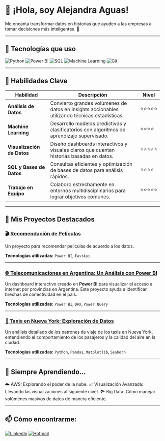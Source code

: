 # 👋 ¡Hola, soy Alejandra Aguas!

Me encanta transformar datos en historias que ayuden a las empresas a tomar decisiones más inteligentes. 🚀

---

## 🔧 Tecnologías que uso

![Python](https://img.shields.io/badge/-Python-3776AB?logo=python&logoColor=white&style=for-the-badge)
![Power BI](https://img.shields.io/badge/-Power%20BI-F2C811?logo=power-bi&logoColor=black&style=for-the-badge)
![SQL](https://img.shields.io/badge/-SQL-4479A1?logo=MySQL&logoColor=white&style=for-the-badge)
![Machine Learning](https://img.shields.io/badge/-Machine%20Learning-007396?logo=scikit-learn&logoColor=white&style=for-the-badge)
![Git](https://img.shields.io/badge/-Git-F05032?logo=git&logoColor=white&style=for-the-badge)

---

## 🧠 Habilidades Clave

| Habilidad                 | Descripción                                                                                   | Nivel  |
| ------------------------- | --------------------------------------------------------------------------------------------- | ------ |
| **Análisis de Datos**      | Convierto grandes volúmenes de datos en insights accionables utilizando técnicas estadísticas. | ⭐⭐⭐⭐⭐ |
| **Machine Learning**       | Desarrollo modelos predictivos y clasificatorios con algoritmos de aprendizaje supervisado.    | ⭐⭐⭐⭐  |
| **Visualización de Datos** | Diseño dashboards interactivos y visuales claros que cuentan historias basadas en datos.      | ⭐⭐⭐⭐⭐ |
| **SQL y Bases de Datos**   | Consultas eficientes y optimización de bases de datos para análisis rápidos.                  | ⭐⭐⭐⭐  |
| **Trabajo en Equipo**      | Colaboro estrechamente en entornos multidisciplinarios para lograr objetivos comunes.          | ⭐⭐⭐⭐⭐ |

---

## 🚀 Mis Proyectos Destacados

### [🎬 Recomendación de Películas](https://github.com/AlejandraAguas/Sistema_de_Recomendacion_Peliculas)
Un proyecto para recomendar peliculas de acuerdo a los datos.

**Tecnologías utilizadas:** `Power BI`, `FastApi`

---

### [🌐 Telecomunicaciones en Argentina: Un Análisis con Power BI](https://github.com/AlejandraAguas/Telecomunicaciones_Enacom)
Un dashboard interactivo creado en **Power BI** para visualizar el acceso a internet por provincias en Argentina. Este proyecto ayuda a identificar brechas de conectividad en el país.

**Tecnologías utilizadas:** `Power BI`, `DAX`, `Power Query`

---
### [🚕 Taxis en Nueva York: Exploración de Datos](https://github.com/Jorgemteyssier/Proyecto-Taxis-NYC)
Un análisis detallado de los patrones de viaje de los taxis en Nueva York, entendiendo el comportamiento de los pasajeros y la calidad del aire en la ciudad.

**Tecnologías utilizadas:** `Python`, `Pandas`, `Matplotlib`, `Seaborn`


---

## 🌱 Siempre Aprendiendo...

☁️ AWS: Explorando el poder de la nube.
📈 Visualización Avanzada: Llevando las visualizaciones al siguiente nivel.
🏞 Big Data: Cómo manejar volúmenes masivos de datos de manera eficiente.

---

## 📫 Cómo encontrarme:

[![LinkedIn](https://img.shields.io/badge/-Alejandra%20Aguas-0A66C2?logo=Linkedin&logoColor=white&style=for-the-badge)](https://www.linkedin.com/in/alejandraaguas/)
[![Hotmail](https://img.shields.io/badge/-alejaguasv%40hotmail.com-0078D4?logo=Microsoft-Outlook&logoColor=white&style=for-the-badge)](mailto:alejaguasv@hotmail.com)

